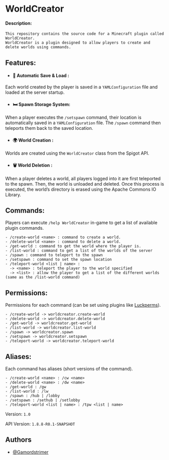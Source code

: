 # WorldCreator

#### Description: 
```
This repository contains the source code for a Minecraft plugin called WorldCreator.  
WorldCreator is a plugin designed to allow players to create and delete worlds using commands.
```

## Features:


- #### 💾 Automatic Save & Load :
Each world created by the player is saved in a `YAMLConfiguration` file and loaded at the server startup.


- #### 🛏️ Spawn Storage System:
When a player executes the `/setspawn` command, their location is automatically saved in a `YAMLConfiguration` file. 
The `/spawn` command then teleports them back to the saved location.

- #### 🌍 World Creation :
Worlds are created using the `WorldCreator` class from the Spigot API.


- #### 🗑️ World Deletion :
When a player deletes a world, all players logged into it are first teleported to the spawn.
Then, the world is unloaded and deleted. Once this process is executed, the world’s directory is erased using the Apache Commons IO Library.


## Commands:
Players can execute `/help WorldCreator` in-game to get a list of available plugin commands.


```
- /create-world <name> : command to create a world.
- /delete-world <name> : command to delete a world.
- /get-world : command to get the world where the player is.
- /list-world : command to get a list of the worlds of the server
- /spawn : command to teleport to the spawn
- /setspawn : command to set the spawn location
- /teleport-world <list | name> :
  -> <name> : teleport the player to the world specified
  -> <list> : allow the player to get a list of the different worlds (same as the /list-world command)
```


## Permissions:
Permissions for each command (can be set using plugins like [Luckperms](https://luckperms.net/)).


```
- /create-world -> worldcreator.create-world
- /delete-world -> worldcreator.delete-world
- /get-world -> worldcreator.get-world
- /list-world -> worldcreator.list-world
- /spawn -> worldcreator.spawn
- /setspawn -> worldcreator.setspawn
- /teleport-world -> worldcreator.teleport-world
```


## Aliases:
Each command has aliases (short versions of the command).


```
- /create-world <name> : /cw <name>
- /delete-world <name> : /dw <name>
- /get-world : /gw
- /list-world : /lw
- /spawn : /hub | /lobby
- /setspawn : /sethub | /setlobby
- /teleport-world <list | name> : /tpw <list | name>
```

Version: `1.0`

API Version: `1.8.8-R0.1-SNAPSHOT`

## Authors

- [@Gamordstrimer](https://github.com/Gamordstrimerr)
